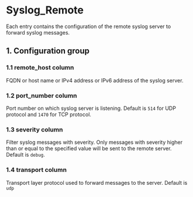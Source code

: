 # Syslog_Remote

Each entry contains the configuration of the remote syslog server to forward
syslog messages.

## 1. Configuration group

### 1.1 remote_host column

FQDN or host name or IPv4 address or IPv6 address of the syslog server.

### 1.2 port_number column

Port number on which syslog server is listening. Default is `514` for UDP
protocol and `1470` for TCP protocol.

### 1.3 severity column

Filter syslog messages with severity.  Only messages with severity higher than
or equal to the specified value will be sent to the remote server. Default is
`debug`.

### 1.4 transport column

Transport layer protocol used to forward messages to the server. Default is
`udp`

